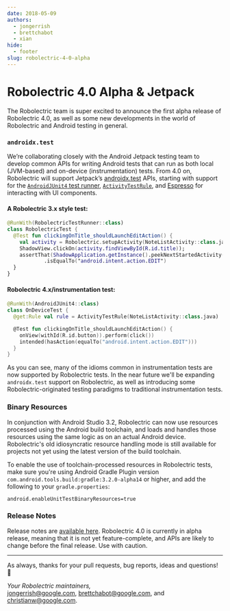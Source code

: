 ```yaml
---
date: 2018-05-09
authors:
  - jongerrish
  - brettchabot
  - xian
hide:
  - footer
slug: robolectric-4-0-alpha
---
```


# Robolectric 4.0 Alpha & Jetpack

The Robolectric team is super excited to announce the first alpha release of Robolectric 4.0, as well as some new developments in the world of Robolectric and Android testing in general.

<!-- more -->

### `androidx.test`
We’re collaborating closely with the Android Jetpack testing team to develop common APIs for writing Android tests that can run as both local (JVM-based) and on-device (instrumentation) tests. From 4.0 on, Robolectric will support Jetpack’s [androidx.test](https://developer.android.com/training/testing/) APIs, starting with support for the [`AndroidJUnit4` test runner](https://developer.android.com/training/testing/junit-runner), [`ActivityTestRule`](https://developer.android.com/training/testing/junit-rules), and [Espresso](https://developer.android.com/training/testing/espresso/) for interacting with UI components.

#### A Robolectric 3.x style test:
```kotlin
@RunWith(RobolectricTestRunner::class)
class RobolectricTest {
  @Test fun clickingOnTitle_shouldLaunchEditAction() {
    val activity = Robolectric.setupActivity(NoteListActivity::class.java)
    ShadowView.clickOn(activity.findViewById(R.id.title));
    assertThat(ShadowApplication.getInstance().peekNextStartedActivity().action)
            .isEqualTo("android.intent.action.EDIT")
  }
}
```

#### Robolectric 4.x/instrumentation test:
```kotlin
@RunWith(AndroidJUnit4::class)
class OnDeviceTest {
  @get:Rule val rule = ActivityTestRule(NoteListActivity::class.java)

  @Test fun clickingOnTitle_shouldLaunchEditAction() {
    onView(withId(R.id.button)).perform(click())
    intended(hasAction(equalTo("android.intent.action.EDIT")))
  }
}
```

As you can see, many of the idioms common in instrumentation tests are now supported by Robolectric tests. In the near future we'll be expanding `androidx.test` support on Robolectric, as well as introducing some Robolectric-originated testing paradigms to traditional instrumentation tests.

### Binary Resources

In conjunction with Android Studio 3.2, Robolectric can now use resources processed using the Android build toolchain, and loads and handles those resources using the same logic as on an actual Android device. Robolectric's old idiosyncratic resource handling mode is still available for projects not yet using the latest version of the build toolchain.

To enable the use of toolchain-processed resources in Robolectric tests, make sure you're using Android Gradle Plugin version `com.android.tools.build:gradle:3.2.0-alpha14` or higher, and add the following to your `gradle.properties`:

```properties
android.enableUnitTestBinaryResources=true
```

### Release Notes

Release notes are [available here](https://github.com/robolectric/robolectric/releases/tag/robolectric-4.0-alpha-1). Robolectric 4.0 is currently in alpha release, meaning that it is not yet feature-complete, and APIs are likely to change before the final release. Use with caution.

---

As always, thanks for your pull requests, bug reports, ideas and questions! &#x1f4af;

_Your Robolectric maintainers,_
<br/>
[jongerrish@google.com](mailto:jongerrish@google.com), [brettchabot@google.com](mailto:brettchabot@google.com), and [christianw@google.com](mailto:christianw@google.com).